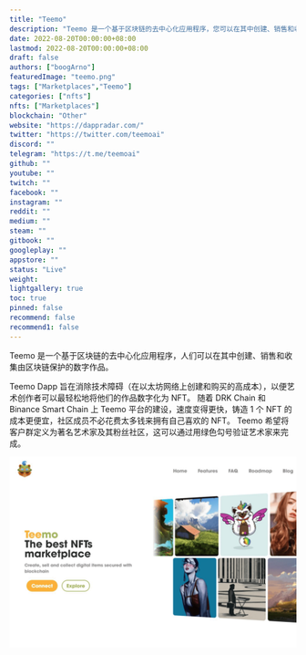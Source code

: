 ```yaml
---
title: "Teemo"
description: "Teemo 是一个基于区块链的去中心化应用程序，您可以在其中创建、销售和收集由区块链保护的数字作品"
date: 2022-08-20T00:00:00+08:00
lastmod: 2022-08-20T00:00:00+08:00
draft: false
authors: ["boogArno"]
featuredImage: "teemo.png"
tags: ["Marketplaces","Teemo"]
categories: ["nfts"]
nfts: ["Marketplaces"]
blockchain: "Other"
website: "https://dappradar.com/"
twitter: "https://twitter.com/teemoai"
discord: ""
telegram: "https://t.me/teemoai"
github: ""
youtube: ""
twitch: ""
facebook: ""
instagram: ""
reddit: ""
medium: ""
steam: ""
gitbook: ""
googleplay: ""
appstore: ""
status: "Live"
weight: 
lightgallery: true
toc: true
pinned: false
recommend: false
recommend1: false
---
```

Teemo 是一个基于区块链的去中心化应用程序，人们可以在其中创建、销售和收集由区块链保护的数字作品。

   Teemo Dapp 旨在消除技术障碍（在以太坊网络上创建和购买的高成本），以便艺术创作者可以最轻松地将他们的作品数字化为 NFT。
   随着 DRK Chain 和 Binance Smart Chain 上 Teemo 平台的建设，速度变得更快，铸造 1 个 NFT 的成本更便宜，社区成员不必花费太多钱来拥有自己喜欢的 NFT。
   Teemo 希望将客户群定义为著名艺术家及其粉丝社区，这可以通过用绿色勾号验证艺术家来完成。

![teemo-dapp-marketplaces-other-image2_24520c152c3e10ef321595a64c6968d5](teemo-dapp-marketplaces-other-image2_24520c152c3e10ef321595a64c6968d5.png)

